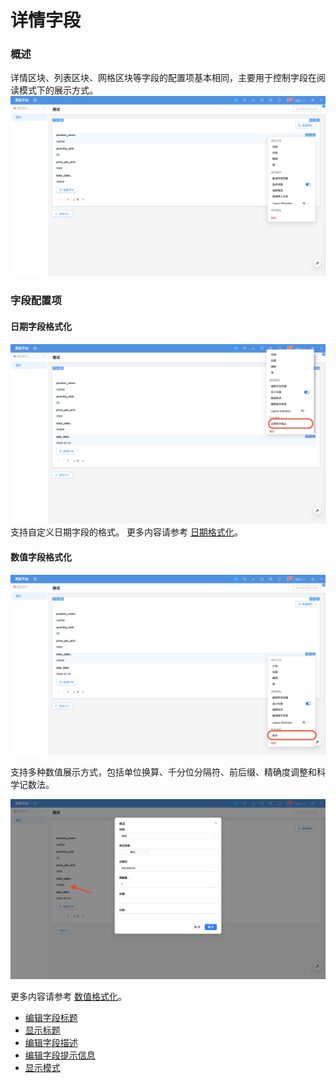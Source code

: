 # 详情字段

### 概述

详情区块、列表区块、网格区块等字段的配置项基本相同，主要用于控制字段在阅读模式下的展示方式。
![](../../../../../../public/detail-form-item1.png)

### 字段配置项

#### 日期字段格式化

![](../../../../../../public/detail-form-item2.png)
支持自定义日期字段的格式。
更多内容请参考 [日期格式化](../specific/date-picker.md)。

#### 数值字段格式化

![](../../../../../../public/detail-form-item3.png)

支持多种数值展示方式，包括单位换算、千分位分隔符、前后缀、精确度调整和科学记数法。

![](../../../../../../public/detail-form-item4.png)

更多内容请参考 [数值格式化](../field-settings/number-format.md)。

- [编辑字段标题](../field-settings/edit-title.md)
- [显示标题](../field-settings/display-title.md)
- [编辑字段描述](../field-settings/edit-description.md)
- [编辑字段提示信息](../field-settings/edit-tooltip.md)
- [显示模式](../field-settings/pattern.md)

<!-- 字段组件
支持部分类型切换为其他组件。例如，`URL` 组件可以切换为 `Preview` 组件。

如果需要扩展更多的组件，可以参考[扩展字段组件]()的相关内容。
样式
表单字段在阅读模式下可以设置样式。 -->